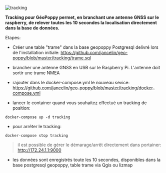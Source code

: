![tracking](https://github.com/jancelin/geo-poppy/blob/master/docs/images/poppy_sat_2.png)


**Tracking pour GéoPoppy permet, en branchant une antenne GNSS sur le raspberry, de relever toutes les 10 secondes la localisation directement dans la base de données.**

Etapes:

* Créer une table "trame" dans la base geopoppy Postgresql delivré lors de l'installation initiale: 
https://github.com/jancelin/geo-poppy/blob/master/tracking/trame.sql

* brancher une antenne GNSS en USB sur le Raspberry Pi. L'antenne doit sortir une trame NMEA

* rajouter dans le docker-compose.yml le nouveau sevice:
https://github.com/jancelin/geo-poppy/blob/master/tracking/docker-compose.yml

* lancer le container quand vous souhaitez effectué un tracking de position:
```
docker-compose up -d tracking
```

* pour arrêter le tracking:
```
docker-compose stop tracking
```

> il est possible de gérer le démarage/arrêt directement dans portainer: http://172.24.1.1:9000

* les données sont enregistrés toute les 10 secondes, disponibles dans la base postgresql geopoppy, table trame via Qgis ou lizmap
